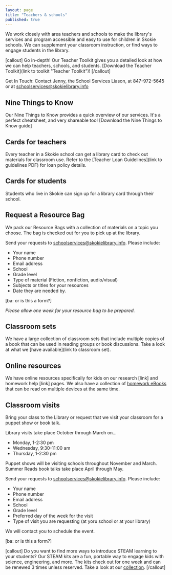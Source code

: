 ```yaml
---
layout: page
title: "Teachers & schools"
published: true
---
```


We work closely with area teachers and schools to make the library's services and program accessible and easy to use for children in Skokie schools. We can supplement your classroom instruction, or find ways to engage students in the library.

[callout]
Go in-depth! Our Teacher Toolkit gives you a detailed look at how we can help teachers, schools, and students.  [Download the Teacher Toolkit](link to toolkit "Teacher Toolkit")!
[/callout]

Get In Touch: Contact Jenny, the School Services Liason, at 847-972-5645 or at [schoolservices@skokielibrary.info](mailto:schoolservices@skokielibrary.info)

## Nine Things to Know

Our Nine Things to Know provides a quick overview of our services. It's a perfect cheatsheet, and very shareable too! [Download the Nine Things to Know guide]

## Cards for teachers

Every teacher in a Skokie school can get a library card to check out materials for classroom use. Refer to the [Teacher Loan Guidelines](link to guidelines PDF) for loan policy details.

## Cards for students

Students who live in Skokie can sign up for a library card through their school.

## Request a Resource Bag

We pack our Resource Bags with a collection of materials on a topic you choose. The bag is checked out for you to pick up at the library. 

Send your requests to [schoolservices@skokielibrary.info](mailto:schoolservices@skokielibrary.info). Please include:

- Your name
- Phone number
- Email address
- School
- Grade level
- Type of material (Fiction, nonfiction, audio/visual)
- Subjects or titles for your resources
- Date they are needed by.

[ba: or is this a form?]

*Please allow one week for your resource bag to be prepared.*

## Classroom sets

We have a large collection of classroom sets that include multiple copies of a book that can be used in reading groups or book discussions. Take a look at what we [have available](link to classroom set).

## Online resources

We have online resources specifically for kids on our research [link] and homework help [link] pages. We also have a collection of [homework eBooks](http://encore.skokielibrary.info/iii/encore/search/C__S%28%28Marshall%20Cavendish%20ebooks%29%20%7C%20%28abdo%20digital%29%20%7C%20%28Marshall%20Cavendish%20ebooks%29%29%20f%3Ae__Orightresult__U?lang=eng&suite=beta) that can be read on multiple devices at the same time. 

## Classroom visits

Bring your class to the Library or request that we visit your classroom for a puppet show or book talk. 

Library visits take place October through March on...

- Monday, 1-2:30 pm
- Wednesday, 9:30-11:00 am
- Thursday, 1-2:30 pm

Puppet shows will be visiting schools throughout November and March. Summer Reads book talks take place April through May.
 
Send your requests to [schoolservices@skokielibrary.info](mailto:schoolservices@skokielibrary.info). Please include:

- Your name
- Phone number
- Email address
- School
- Grade level
- Preferred day of the week for the visit
- Type of visit you are requesting (at yoru school or at your library)

We will contact you to schedule the event.

[ba: or is this a form?]

[callout]
Do you want to find more ways to introduce STEAM learning to your students? Our STEAM kits are a fun, portable way to engage kids with science, engineering, and more. The kits check out for one week and can be renewed 3 times unless reserved. Take a look at our [collection](http://encore.skokielibrary.info/iii/encore/search?target=STEAM+KIT&formids=target&lang=eng&suite=def&reservedids=lang%2Csuite&submitmode=&submitname=&x=0&y=0 "STEAM kits").
[/callout]